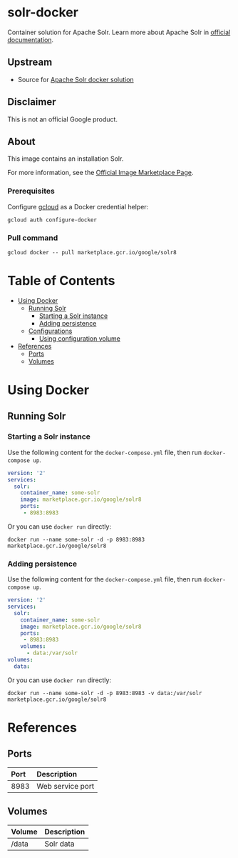 # solr-docker

Container solution for Apache Solr.
Learn more about Apache Solr in [official documentation](https://lucene.apache.org/solr/).

## Upstream

- Source for [Apache Solr docker solution](https://github.com/docker-solr/docker-solr/)

## Disclaimer

This is not an official Google product.

## About

This image contains an installation Solr. 

For more information, see the [Official Image Marketplace Page](https://console.cloud.google.com/marketplace/details/google/solr8).

### Prerequisites

Configure [gcloud](https://cloud.google.com/sdk/gcloud/) as a Docker credential helper:

```shell
gcloud auth configure-docker
```
### Pull command

```shell
gcloud docker -- pull marketplace.gcr.io/google/solr8
```
# <a name="table-of-contents"></a>Table of Contents

* [Using Docker](#using-docker)
  * [Running Solr](#running-solr-docker)
    * [Starting a Solr instance](#starting-a-solr-instance-docker)
    * [Adding persistence](#adding-persistence-docker)
  * [Configurations](#configurations-docker)
    * [Using configuration volume](#using-configuration-volume-docker)
* [References](#references)
  * [Ports](#references-ports)
  * [Volumes](#references-volumes)

# <a name="using-docker"></a>Using Docker

## <a name="running-solr-docker"></a>Running Solr

### <a name="starting-a-solr-instance-docker"></a>Starting a Solr instance

Use the following content for the `docker-compose.yml` file, then run `docker-compose up`.

```yaml
version: '2'
services:
  solr:
    container_name: some-solr  
    image: marketplace.gcr.io/google/solr8
    ports:
     - 8983:8983
```
Or you can use `docker run` directly:

```shell
docker run --name some-solr -d -p 8983:8983 marketplace.gcr.io/google/solr8 
```
### <a name="adding-persistence-docker"></a>Adding persistence

Use the following content for the `docker-compose.yml` file, then run `docker-compose up`.

```yaml
version: '2'
services:
  solr:
    container_name: some-solr 
    image: marketplace.gcr.io/google/solr8
    ports:
     - 8983:8983
    volumes:
      - data:/var/solr
volumes:
  data:
```
Or you can use `docker run` directly:

```shell
docker run --name some-solr -d -p 8983:8983 -v data:/var/solr marketplace.gcr.io/google/solr8 
```
# <a name="references"></a>References

## <a name="references-ports"></a>Ports
| **Port** | **Description** |
|:---------|:----------------|
|8983|Web service port|

## <a name="references-volumes"></a>Volumes

| **Volume** | **Description** |
|:---------|:----------------|
| /data| Solr data|

